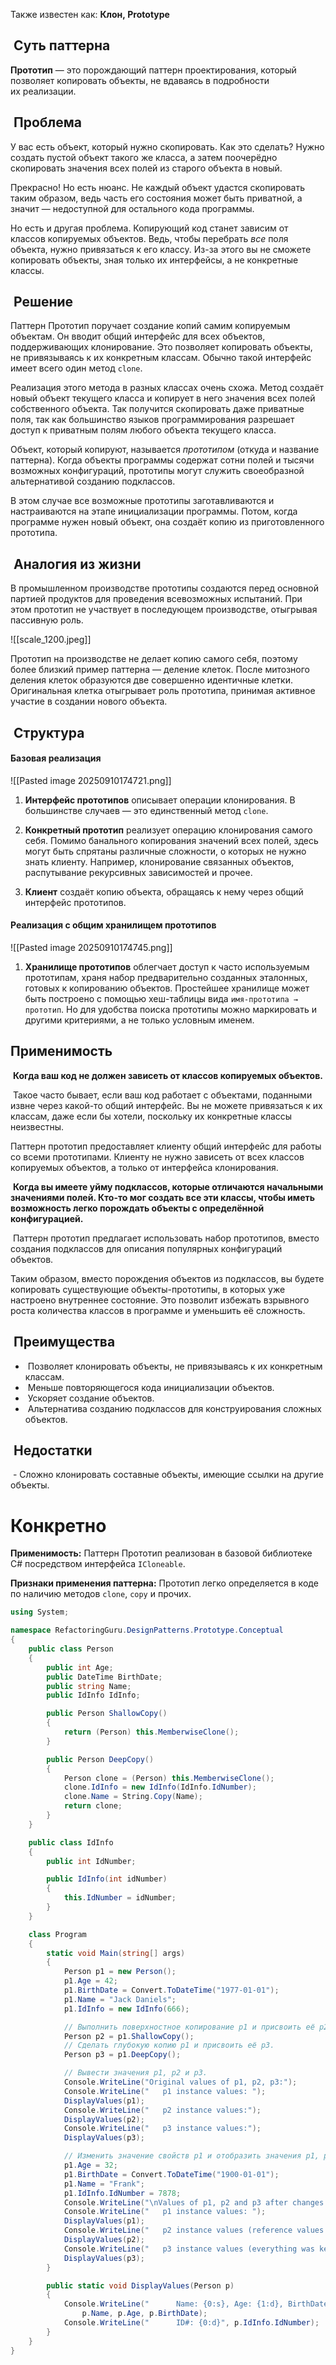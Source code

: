 Также известен как: **Клон, Prototype**

##  Суть паттерна

**Прототип** — это порождающий паттерн проектирования, который позволяет копировать объекты, не вдаваясь в подробности их реализации.

##  Проблема

У вас есть объект, который нужно скопировать. Как это сделать? Нужно создать пустой объект такого же класса, а затем поочерёдно скопировать значения всех полей из старого объекта в новый.

Прекрасно! Но есть нюанс. Не каждый объект удастся скопировать таким образом, ведь часть его состояния может быть приватной, а значит — недоступной для остального кода программы.

Но есть и другая проблема. Копирующий код станет зависим от классов копируемых объектов. Ведь, чтобы перебрать _все_ поля объекта, нужно привязаться к его классу. Из-за этого вы не сможете копировать объекты, зная только их интерфейсы, а не конкретные классы.

##  Решение

Паттерн Прототип поручает создание копий самим копируемым объектам. Он вводит общий интерфейс для всех объектов, поддерживающих клонирование. Это позволяет копировать объекты, не привязываясь к их конкретным классам. Обычно такой интерфейс имеет всего один метод `clone`.

Реализация этого метода в разных классах очень схожа. Метод создаёт новый объект текущего класса и копирует в него значения всех полей собственного объекта. Так получится скопировать даже приватные поля, так как большинство языков программирования разрешает доступ к приватным полям любого объекта текущего класса.

Объект, который копируют, называется _прототипом_ (откуда и название паттерна). Когда объекты программы содержат сотни полей и тысячи возможных конфигураций, прототипы могут служить своеобразной альтернативой созданию подклассов.

В этом случае все возможные прототипы заготавливаются и настраиваются на этапе инициализации программы. Потом, когда программе нужен новый объект, она создаёт копию из приготовленного прототипа.

##  Аналогия из жизни

В промышленном производстве прототипы создаются перед основной партией продуктов для проведения всевозможных испытаний. При этом прототип не участвует в последующем производстве, отыгрывая пассивную роль.

![[scale_1200.jpeg]]

Прототип на производстве не делает копию самого себя, поэтому более близкий пример паттерна — деление клеток. После митозного деления клеток образуются две совершенно идентичные клетки. Оригинальная клетка отыгрывает роль прототипа, принимая активное участие в создании нового объекта.

##  Структура

#### Базовая реализация


![[Pasted image 20250910174721.png]]

1. **Интерфейс прототипов** описывает операции клонирования. В большинстве случаев — это единственный метод `clone`.
    
2. **Конкретный прототип** реализует операцию клонирования самого себя. Помимо банального копирования значений всех полей, здесь могут быть спрятаны различные сложности, о которых не нужно знать клиенту. Например, клонирование связанных объектов, распутывание рекурсивных зависимостей и прочее.
    
3. **Клиент** создаёт копию объекта, обращаясь к нему через общий интерфейс прототипов.

#### Реализация с общим хранилищем прототипов

![[Pasted image 20250910174745.png]]
1. **Хранилище прототипов** облегчает доступ к часто используемым прототипам, храня набор предварительно созданных эталонных, готовых к копированию объектов. Простейшее хранилище может быть построено с помощью хеш-таблицы вида `имя-прототипа → прототип`. Но для удобства поиска прототипы можно маркировать и другими критериями, а не только условным именем.

## Применимость

 **Когда ваш код не должен зависеть от классов копируемых объектов.**

 Такое часто бывает, если ваш код работает с объектами, поданными извне через какой-то общий интерфейс. Вы не можете привязаться к их классам, даже если бы хотели, поскольку их конкретные классы неизвестны.

Паттерн прототип предоставляет клиенту общий интерфейс для работы со всеми прототипами. Клиенту не нужно зависеть от всех классов копируемых объектов, а только от интерфейса клонирования.

 **Когда вы имеете уйму подклассов, которые отличаются начальными значениями полей. Кто-то мог создать все эти классы, чтобы иметь возможность легко порождать объекты с определённой конфигурацией.**

 Паттерн прототип предлагает использовать набор прототипов, вместо создания подклассов для описания популярных конфигураций объектов.

Таким образом, вместо порождения объектов из подклассов, вы будете копировать существующие объекты-прототипы, в которых уже настроено внутреннее состояние. Это позволит избежать взрывного роста количества классов в программе и уменьшить её сложность.


##  Преимущества

-  Позволяет клонировать объекты, не привязываясь к их конкретным классам.
-  Меньше повторяющегося кода инициализации объектов.
-  Ускоряет создание объектов.
-  Альтернатива созданию подклассов для конструирования сложных объектов.

##  Недостатки

 - Сложно клонировать составные объекты, имеющие ссылки на другие объекты.


# Конкретно

**Применимость:** Паттерн Прототип реализован в базовой библиотеке C# посредством интерфейса `ICloneable`.

**Признаки применения паттерна:** Прототип легко определяется в коде по наличию методов `clone`, `copy` и прочих.

```cs
using System;

namespace RefactoringGuru.DesignPatterns.Prototype.Conceptual
{
    public class Person
    {
        public int Age;
        public DateTime BirthDate;
        public string Name;
        public IdInfo IdInfo;

        public Person ShallowCopy()
        {
            return (Person) this.MemberwiseClone();
        }

        public Person DeepCopy()
        {
            Person clone = (Person) this.MemberwiseClone();
            clone.IdInfo = new IdInfo(IdInfo.IdNumber);
            clone.Name = String.Copy(Name);
            return clone;
        }
    }

    public class IdInfo
    {
        public int IdNumber;

        public IdInfo(int idNumber)
        {
            this.IdNumber = idNumber;
        }
    }

    class Program
    {
        static void Main(string[] args)
        {
            Person p1 = new Person();
            p1.Age = 42;
            p1.BirthDate = Convert.ToDateTime("1977-01-01");
            p1.Name = "Jack Daniels";
            p1.IdInfo = new IdInfo(666);

            // Выполнить поверхностное копирование p1 и присвоить её p2.
            Person p2 = p1.ShallowCopy();
            // Сделать глубокую копию p1 и присвоить её p3.
            Person p3 = p1.DeepCopy();

            // Вывести значения p1, p2 и p3.
            Console.WriteLine("Original values of p1, p2, p3:");
            Console.WriteLine("   p1 instance values: ");
            DisplayValues(p1);
            Console.WriteLine("   p2 instance values:");
            DisplayValues(p2);
            Console.WriteLine("   p3 instance values:");
            DisplayValues(p3);

            // Изменить значение свойств p1 и отобразить значения p1, p2 и p3.
            p1.Age = 32;
            p1.BirthDate = Convert.ToDateTime("1900-01-01");
            p1.Name = "Frank";
            p1.IdInfo.IdNumber = 7878;
            Console.WriteLine("\nValues of p1, p2 and p3 after changes to p1:");
            Console.WriteLine("   p1 instance values: ");
            DisplayValues(p1);
            Console.WriteLine("   p2 instance values (reference values have changed):");
            DisplayValues(p2);
            Console.WriteLine("   p3 instance values (everything was kept the same):");
            DisplayValues(p3);
        }

        public static void DisplayValues(Person p)
        {
            Console.WriteLine("      Name: {0:s}, Age: {1:d}, BirthDate: {2:MM/dd/yy}",
                p.Name, p.Age, p.BirthDate);
            Console.WriteLine("      ID#: {0:d}", p.IdInfo.IdNumber);
        }
    }
}
```
